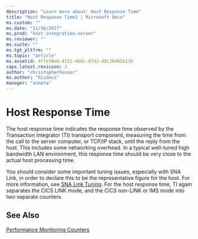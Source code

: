```yaml
---
description: "Learn more about: Host Response Time"
title: "Host Response Time2 | Microsoft Docs"
ms.custom: ""
ms.date: "11/30/2017"
ms.prod: "host-integration-server"
ms.reviewer: ""
ms.suite: ""
ms.tgt_pltfrm: ""
ms.topic: "article"
ms.assetid: 4ffe30e8-4151-469c-87d2-d8c30d65b136
caps.latest.revision: 3
author: "christopherhouser"
ms.author: "hisdocs"
manager: "anneta"
---
```

# Host Response Time
The host response time indicates the response time observed by the Transaction Integrator (TI) transport component, measuring the time from the call to the server computer, or TCP/IP stack, until the reply from the host. This includes some networking overhead. In a typical well-tuned high bandwidth LAN environment, this response time should be very close to the actual host processing time.  
  
 You should consider some important tuning issues, especially with SNA Link, in order to declare this to be the representative figure for the host. For more information, see [SNA Link Tuning](../core/sna-link-tuning1.md). For the host response time, TI again separates the CICS LINK mode, and the CICS non-LINK or IMS mode into two separate counters.  
  
## See Also  
 [Performance Monitoring Counters](../core/performance-monitoring-counters2.md)
